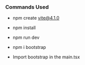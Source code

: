 ### Commands Used

- npm create vite@4.1.0

- npm install

- npm run dev

- npm i bootstrap 
- Import bootstrap in the main.tsx